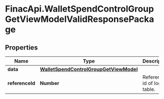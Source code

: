 # FinacApi.WalletSpendControlGroupGetViewModelValidResponsePackage

## Properties
Name | Type | Description | Notes
------------ | ------------- | ------------- | -------------
**data** | [**WalletSpendControlGroupGetViewModel**](WalletSpendControlGroupGetViewModel.md) |  | [optional] 
**referenceId** | **Number** | Reference id of log table. | [optional] 
